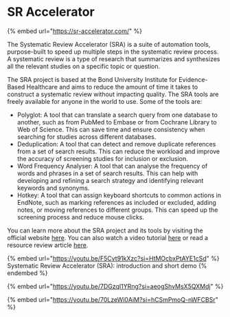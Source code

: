 # SR Accelerator

{% embed url="https://sr-accelerator.com/" %}

The Systematic Review Accelerator (SRA) is a suite of automation tools, purpose-built to speed up multiple steps in the systematic review process. A systematic review is a type of research that summarizes and synthesizes all the relevant studies on a specific topic or question.

The SRA project is based at the Bond University Institute for Evidence-Based Healthcare and aims to reduce the amount of time it takes to construct a systematic review without impacting quality. The SRA tools are freely available for anyone in the world to use. Some of the tools are:

* Polyglot: A tool that can translate a search query from one database to another, such as from PubMed to Embase or from Cochrane Library to Web of Science. This can save time and ensure consistency when searching for studies across different databases.
* Deduplication: A tool that can detect and remove duplicate references from a set of search results. This can reduce the workload and improve the accuracy of screening studies for inclusion or exclusion.
* Word Frequency Analyser: A tool that can analyse the frequency of words and phrases in a set of search results. This can help with developing and refining a search strategy and identifying relevant keywords and synonyms.
* Hotkey: A tool that can assign keyboard shortcuts to common actions in EndNote, such as marking references as included or excluded, adding notes, or moving references to different groups. This can speed up the screening process and reduce mouse clicks.

You can learn more about the SRA project and its tools by visiting the official website [here](https://www.sr-accelerator.com/). You can also watch a video tutorial [here](https://bond.edu.au/iebh/systematic-review-accelerator-sra) or read a resource review article [here](http://systematicreviewtools.com/tool.php?ref=Systematic%20Review%20Accelerator).

{% embed url="https://youtu.be/F5Cvt91kXzc?si=HtMOcbxPtAYE1cSd" %}
Systematic Review Accelerator (SRA): introduction and short demo
{% endembed %}

{% embed url="https://youtu.be/7DGzqI1YRng?si=aeogShvMsX5QXMdj" %}

{% embed url="https://youtu.be/70LzeWi0AiM?si=hCSmPmoQ-nWFCBSr" %}
